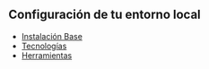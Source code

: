 ## Configuración de tu entorno local

* [Instalación Base](base/README.md)
* [Tecnologías](tecnologias/README.md)
* [Herramientas](herramientas/README.md)
